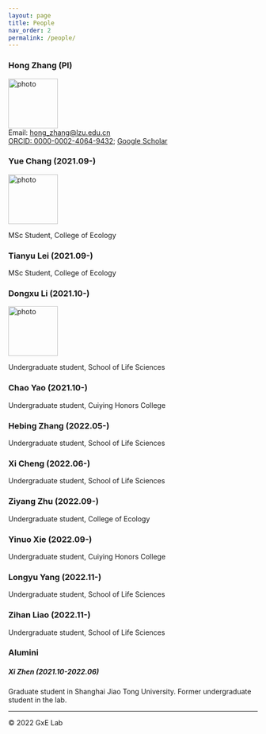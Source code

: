 ```yaml
---
layout: page
title: People
nav_order: 2
permalink: /people/
---
```


### Hong Zhang (PI)
<img src="../photo/ZH.jpg" alt="photo" width="100"/><br/> 
Email: hong_zhang@lzu.edu.cn <br/>
[ORCID: 0000-0002-4064-9432](https://orcid.org/0000-0002-4064-9432); [Google Scholar](https://scholar.google.com/citations?hl=en&user=dxVoC_kAAAAJ&view_op=list_works&sortby=pubdate)



### Yue Chang (2021.09-)
<img src="../photo/CY.jpg" alt="photo" width="100"/><br/>

MSc Student, College of Ecology



### Tianyu Lei (2021.09-)

MSc Student, College of Ecology



### Dongxu Li (2021.10-)

<img src="../photo/LDX.jpg" alt="photo" width="100"/><br/>

Undergraduate student, School of Life Sciences



### Chao Yao (2021.10-)

Undergraduate student, Cuiying Honors College



### Hebing Zhang (2022.05-)

Undergraduate student, School of Life Sciences



### Xi Cheng (2022.06-)

Undergraduate student, School of Life Sciences



### Ziyang Zhu (2022.09-)

Undergraduate student, College of Ecology



### Yinuo Xie (2022.09-)

Undergraduate student, Cuiying Honors College



### Longyu Yang (2022.11-)

Undergraduate student, School of Life Sciences



### Zihan Liao (2022.11-)

Undergraduate student, School of Life Sciences



### Alumini

##### Xi Zhen (2021.10-2022.06)

Graduate student in Shanghai Jiao Tong University. Former undergraduate student in the lab.





-----

© 2022 GxE Lab
